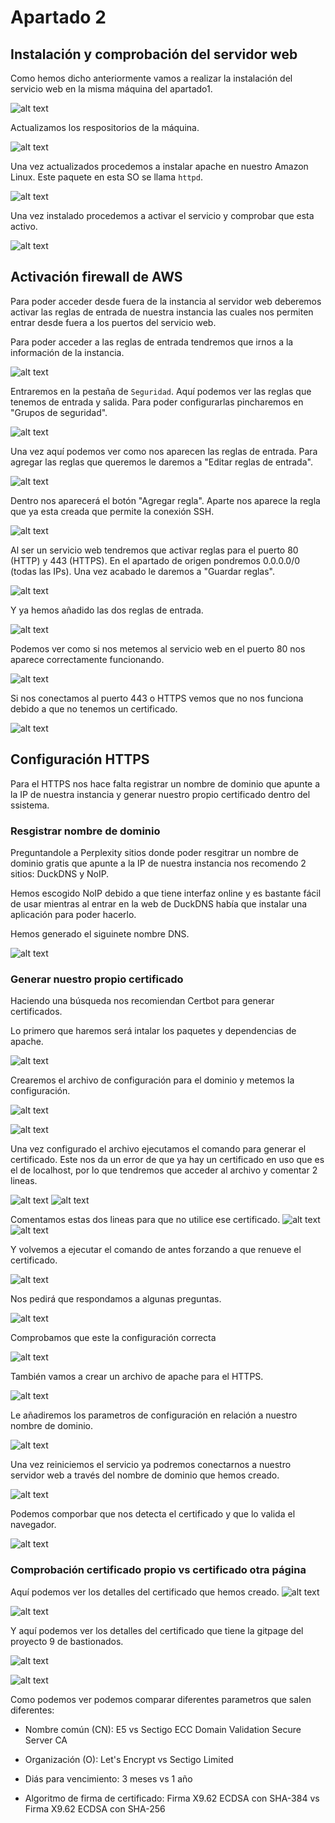 # Apartado 2

## Instalación y comprobación del servidor web

Como hemos dicho anteriormente vamos a realizar la instalación del servicio web en la misma máquina del apartado1.

![alt text](img/image11.png)

Actualizamos los respositorios de la máquina.

![alt text](img/image9.png)

Una vez actualizados procedemos a instalar apache en nuestro Amazon Linux. Este paquete en esta SO se llama `httpd`.

![alt text](img/image12.png)

Una vez instalado procedemos a activar el servicio y comprobar que esta activo.

![alt text](img/image13.png)

## Activación firewall de AWS

Para poder acceder desde fuera de la instancia al servidor web deberemos activar las reglas de entrada de nuestra instancia las cuales nos permiten entrar desde fuera a los puertos del servicio web.

Para poder acceder a las reglas de entrada tendremos que irnos a la información de la instancia.

![alt text](img/image14.png)

Entraremos en la pestaña de `Seguridad`.
Aquí podemos ver las reglas que tenemos de entrada y salida. Para poder configurarlas pincharemos en "Grupos de seguridad".

![alt text](img/image15.png)

Una vez aquí podemos ver como nos aparecen las reglas de entrada. Para agregar las reglas que queremos le daremos a "Editar reglas de entrada".

![alt text](img/image17.png)

Dentro nos aparecerá el botón "Agregar regla". Aparte nos aparece la regla que ya esta creada que permite la conexión SSH.

![alt text](img/image16.png)

Al ser un servicio web tendremos que activar reglas para el puerto 80 (HTTP) y 443 (HTTPS). En el apartado de origen pondremos 0.0.0.0/0 (todas las IPs). Una vez acabado le daremos a "Guardar reglas".

![alt text](img/image18.png)

Y ya hemos añadido las dos reglas de entrada.

![alt text](img/image19.png)

Podemos ver como si nos metemos al servicio web en el puerto 80 nos aparece correctamente funcionando.

![alt text](img/image20.png)

Si nos conectamos al puerto 443 o HTTPS vemos que no nos funciona debido a que no tenemos un certificado.

![alt text](img/image21.png)

## Configuración HTTPS

Para el HTTPS nos hace falta registrar un nombre de dominio que apunte a la IP de nuestra instancia y generar nuestro propio certificado dentro del ssistema.

### Resgistrar nombre de dominio

Preguntandole a Perplexity sitios donde poder resgitrar un nombre de dominio gratis que apunte a la IP de nuestra instancia nos recomendo 2 sitios: DuckDNS y NoIP.

Hemos escogido NoIP debido a que tiene interfaz online y es bastante fácil de usar mientras al entrar en la web de DuckDNS había que instalar una aplicación para poder hacerlo.

Hemos generado el siguinete nombre DNS.

![alt text](img/image22.png)

### Generar nuestro propio certificado

Haciendo una búsqueda nos recomiendan Certbot para generar certificados.

Lo primero que haremos será intalar los paquetes y dependencias de apache.

![alt text](img/image23.png)

Crearemos el archivo de configuración para el dominio y metemos la configuración. 

![alt text](img/image24.png)

![alt text](img/image25.png)

Una vez configurado el archivo ejecutamos el comando para generar el certificado. Este nos da un error de que ya hay un certificado en uso que es el de localhost, por lo que tendremos que acceder al archivo y comentar 2 lineas. 

![alt text](img/image26.png)
![alt text](img/image27.png)

Comentamos estas dos lineas para que no utilice ese certificado.
![alt text](img/image28.png)
![alt text](img/image29.png)

Y volvemos a ejecutar el comando de antes forzando a que renueve el certificado.

![alt text](img/image30.png)

Nos pedirá que respondamos a algunas preguntas.

![alt text](img/image31.png)

Comprobamos que este la configuración correcta

![alt text](img/image32.png)

También vamos a crear un archivo de apache para el HTTPS. 

![alt text](img/image33.png)

Le añadiremos los parametros de configuración en relación a nuestro nombre de dominio. 

![alt text](img/image34.png)

Una vez reiniciemos el servicio ya podremos conectarnos a nuestro servidor web a través del nombre de dominio que hemos creado.

![alt text](img/image35.png)

Podemos comporbar que nos detecta el certificado y que lo valida el navegador.

![alt text](img/image36.png)


### Comprobación certificado propio vs certificado otra página

Aquí podemos ver los detalles del certificado que hemos creado.
![alt text](img/image37.png)

![alt text](img/image38.png)

Y aquí podemos ver los detalles del certificado que tiene la gitpage del proyecto 9 de bastionados.

![alt text](img/image39.png)

![alt text](img/image40.png)

Como podemos ver podemos comparar diferentes parametros que salen diferentes:

- Nombre común (CN): E5 vs Sectigo ECC Domain Validation Secure Server CA

- Organización (O): Let's Encrypt vs Sectigo Limited

- Diás para vencimiento: 3 meses vs 1 año

- Algoritmo de firma de certificado: Firma X9.62 ECDSA con SHA-384 vs Firma X9.62 ECDSA con SHA-256